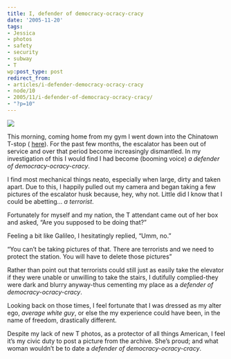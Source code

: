 ```yaml
---
title: I, defender of democracy-ocracy-cracy
date: '2005-11-20'
tags:
- Jessica
- photos
- safety
- security
- subway
- T
wp:post_type: post
redirect_from:
- articles/i-defender-democracy-ocracy-cracy
- node/10
- 2005/11/i-defender-of-democracy-ocracy-cracy/
- "?p=10"
---
```


[ ![](http://static.flickr.com/32/65334904_547afbef8d_m.jpg) ](https://www.flickr.com/photos/atomicworkshop/65334904/)

This morning, coming home from my gym I went down into the Chinatown T-stop ( [here](/node/9)). For the past few months, the escalator has been out of service and over that period become increasingly dismantled. In my investigation of this I would find I had become (booming voice) _a defender of democracy-ocracy-cracy_.

I find most mechanical things neato, especially when large, dirty and taken apart. Due to this, I happily pulled out my camera and began taking a few pictures of the escalator husk because, hey, why not. Little did I know that I could be abetting… _a terrorist_.

Fortunately for myself and my nation, the T attendant came out of her box and asked, “Are you supposed to be doing that?”

Feeling a bit like Galileo, I hesitatingly replied, “Umm, no.”

“You can’t be taking pictures of that. There are terrorists and we need to protect the station. You will have to delete those pictures”

Rather than point out that terrorists could still just as easily take the elevator if they were unable or unwilling to take the stairs, I dutifully complied-they were dark and blurry anyway-thus cementing my place as a _defender of democracy-ocracy-cracy_.

Looking back on those times, I feel fortunate that I was dressed as my alter ego, _average white guy_, or else the my experience could have been, in the name of freedom, drastically different.

Despite my lack of new T photos, as a protector of all things American, I feel it’s my civic duty to post a picture from the archive. She’s proud; and what woman wouldn’t be to date a _defender of democracy-ocracy-cracy_.
